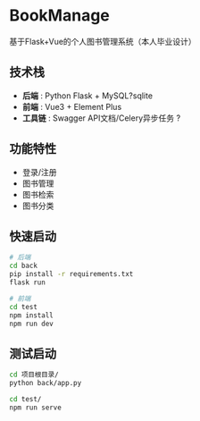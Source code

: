 # BookManage
基于Flask+Vue的个人图书管理系统（本人毕业设计）


## 技术栈
- **后端**
: Python Flask + MySQL?sqlite
- **前端**
: Vue3 + Element Plus
- **工具链**
: Swagger API文档/Celery异步任务 ?

## 功能特性
- 登录/注册
- 图书管理
- 图书检索
- 图书分类


## 快速启动
```bash
# 后端
cd back
pip install -r requirements.txt
flask run

# 前端
cd test
npm install
npm run dev
```

## 测试启动
```bash
cd 项目根目录/
python back/app.py

cd test/
npm run serve
```